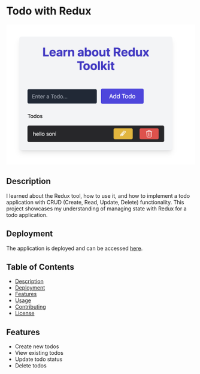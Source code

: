 # Todo with Redux

![Banner](https://github.com/sonimohit481/Todo-with-redux/blob/main/public/Banner.png)

## Description

I learned about the Redux tool, how to use it, and how to implement a todo application with CRUD (Create, Read, Update, Delete) functionality. This project showcases my understanding of managing state with Redux for a todo application.

## Deployment

The application is deployed and can be accessed [here](https://todo-with-redux-01.netlify.app/).

## Table of Contents

- [Description](#description)
- [Deployment](#deployment)
- [Features](#features)
- [Usage](#usage)
- [Contributing](#contributing)
- [License](#license)

## Features

- Create new todos
- View existing todos
- Update todo status
- Delete todos

